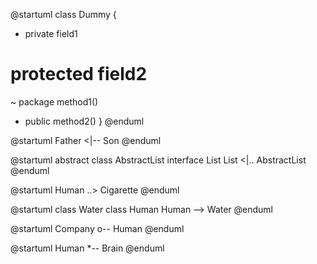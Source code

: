 @startuml
class Dummy {
  - private field1
  # protected field2
  ~ package method1()
  + public method2()
}
@enduml

@startuml
Father <|-- Son
@enduml

@startuml
abstract class AbstractList
interface List
List <|.. AbstractList
@enduml

@startuml
Human ..> Cigarette
@enduml


@startuml
class Water
class Human
Human --> Water
@enduml

@startuml
Company o-- Human
@enduml

@startuml
Human *-- Brain
@enduml 